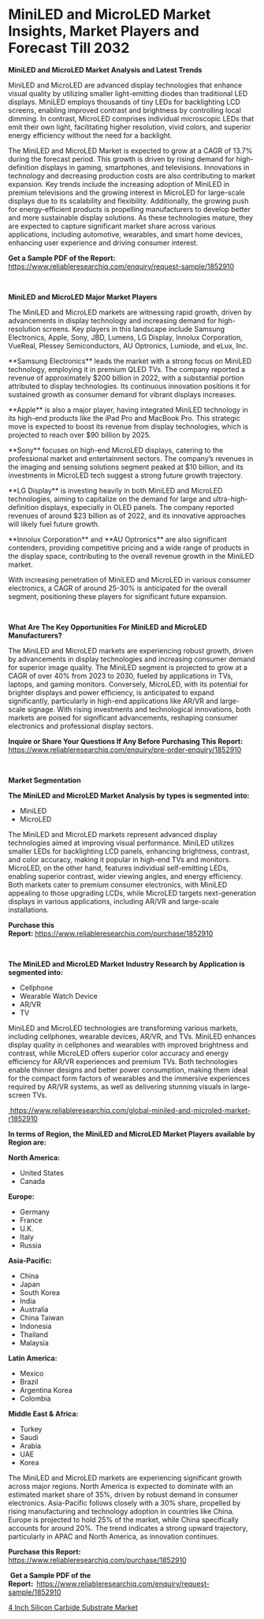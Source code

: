 <p><h1>MiniLED and MicroLED Market Insights, Market Players and Forecast Till 2032</h1></p><p><strong>MiniLED and MicroLED Market Analysis and Latest Trends</strong></p>
<p><p>MiniLED and MicroLED are advanced display technologies that enhance visual quality by utilizing smaller light-emitting diodes than traditional LED displays. MiniLED employs thousands of tiny LEDs for backlighting LCD screens, enabling improved contrast and brightness by controlling local dimming. In contrast, MicroLED comprises individual microscopic LEDs that emit their own light, facilitating higher resolution, vivid colors, and superior energy efficiency without the need for a backlight.</p><p>The MiniLED and MicroLED Market is expected to grow at a CAGR of 13.7% during the forecast period. This growth is driven by rising demand for high-definition displays in gaming, smartphones, and televisions. Innovations in technology and decreasing production costs are also contributing to market expansion. Key trends include the increasing adoption of MiniLED in premium televisions and the growing interest in MicroLED for large-scale displays due to its scalability and flexibility. Additionally, the growing push for energy-efficient products is propelling manufacturers to develop better and more sustainable display solutions. As these technologies mature, they are expected to capture significant market share across various applications, including automotive, wearables, and smart home devices, enhancing user experience and driving consumer interest.</p></p>
<p><strong>Get a Sample PDF of the Report:&nbsp;</strong> <a href="https://www.reliableresearchiq.com/enquiry/request-sample/1852910?utm_campaign=2761&utm_medium=2&utm_source=Github&utm_content=ia&utm_term=07042025&utm_id=miniled-and-microled">https://www.reliableresearchiq.com/enquiry/request-sample/1852910</a></p>
<p>&nbsp;</p>
<p><strong>MiniLED and MicroLED Major Market Players</strong></p>
<p><p>The MiniLED and MicroLED markets are witnessing rapid growth, driven by advancements in display technology and increasing demand for high-resolution screens. Key players in this landscape include Samsung Electronics, Apple, Sony, JBD, Lumens, LG Display, Innolux Corporation, VueReal, Plessey Semiconductors, AU Optronics, Lumiode, and eLux, Inc.</p><p>**Samsung Electronics** leads the market with a strong focus on MiniLED technology, employing it in premium QLED TVs. The company reported a revenue of approximately $200 billion in 2022, with a substantial portion attributed to display technologies. Its continuous innovation positions it for sustained growth as consumer demand for vibrant displays increases.</p><p>**Apple** is also a major player, having integrated MiniLED technology in its high-end products like the iPad Pro and MacBook Pro. This strategic move is expected to boost its revenue from display technologies, which is projected to reach over $90 billion by 2025.</p><p>**Sony** focuses on high-end MicroLED displays, catering to the professional market and entertainment sectors. The company’s revenues in the imaging and sensing solutions segment peaked at $10 billion, and its investments in MicroLED tech suggest a strong future growth trajectory.</p><p>**LG Display** is investing heavily in both MiniLED and MicroLED technologies, aiming to capitalize on the demand for large and ultra-high-definition displays, especially in OLED panels. The company reported revenues of around $23 billion as of 2022, and its innovative approaches will likely fuel future growth.</p><p>**Innolux Corporation** and **AU Optronics** are also significant contenders, providing competitive pricing and a wide range of products in the display space, contributing to the overall revenue growth in the MiniLED market.</p><p>With increasing penetration of MiniLED and MicroLED in various consumer electronics, a CAGR of around 25-30% is anticipated for the overall segment, positioning these players for significant future expansion.</p></p>
<p>&nbsp;</p>
<p><strong>What Are The Key Opportunities For MiniLED and MicroLED Manufacturers?</strong></p>
<p><p>The MiniLED and MicroLED markets are experiencing robust growth, driven by advancements in display technologies and increasing consumer demand for superior image quality. The MiniLED segment is projected to grow at a CAGR of over 40% from 2023 to 2030, fueled by applications in TVs, laptops, and gaming monitors. Conversely, MicroLED, with its potential for brighter displays and power efficiency, is anticipated to expand significantly, particularly in high-end applications like AR/VR and large-scale signage. With rising investments and technological innovations, both markets are poised for significant advancements, reshaping consumer electronics and professional display sectors.</p></p>
<p><strong>Inquire or Share Your Questions If Any Before Purchasing This Report:</strong> <a href="https://www.reliableresearchiq.com/enquiry/pre-order-enquiry/1852910?utm_campaign=2761&utm_medium=2&utm_source=Github&utm_content=ia&utm_term=07042025&utm_id=miniled-and-microled">https://www.reliableresearchiq.com/enquiry/pre-order-enquiry/1852910</a></p>
<p>&nbsp;</p>
<p><strong>Market Segmentation</strong></p>
<p><strong>The MiniLED and MicroLED Market Analysis by types is segmented into:</strong></p>
<p><ul><li>MiniLED</li><li>MicroLED</li></ul></p>
<p><p>The MiniLED and MicroLED markets represent advanced display technologies aimed at improving visual performance. MiniLED utilizes smaller LEDs for backlighting LCD panels, enhancing brightness, contrast, and color accuracy, making it popular in high-end TVs and monitors. MicroLED, on the other hand, features individual self-emitting LEDs, enabling superior contrast, wider viewing angles, and energy efficiency. Both markets cater to premium consumer electronics, with MiniLED appealing to those upgrading LCDs, while MicroLED targets next-generation displays in various applications, including AR/VR and large-scale installations.</p></p>
<p><strong>Purchase this Report:&nbsp;</strong><a href="https://www.reliableresearchiq.com/purchase/1852910?utm_campaign=2761&utm_medium=2&utm_source=Github&utm_content=ia&utm_term=07042025&utm_id=miniled-and-microled">https://www.reliableresearchiq.com/purchase/1852910</a></p>
<p>&nbsp;</p>
<p><strong>The MiniLED and MicroLED Market Industry Research by Application is segmented into:</strong></p>
<p><ul><li>Cellphone</li><li>Wearable Watch Device</li><li>AR/VR</li><li>TV</li></ul></p>
<p><p>MiniLED and MicroLED technologies are transforming various markets, including cellphones, wearable devices, AR/VR, and TVs. MiniLED enhances display quality in cellphones and wearables with improved brightness and contrast, while MicroLED offers superior color accuracy and energy efficiency for AR/VR experiences and premium TVs. Both technologies enable thinner designs and better power consumption, making them ideal for the compact form factors of wearables and the immersive experiences required by AR/VR systems, as well as delivering stunning visuals in large-screen TVs.</p></p>
<p><a href="https://www.reliableresearchiq.com/global-miniled-and-microled-market-r1852910?utm_campaign=2761&utm_medium=2&utm_source=Github&utm_content=ia&utm_term=07042025&utm_id=miniled-and-microled">&nbsp;https://www.reliableresearchiq.com/global-miniled-and-microled-market-r1852910</a></p>
<p><strong>In terms of Region, the MiniLED and MicroLED Market Players available by Region are:</strong></p>
<p>
    <p> <strong> North America: </strong>
        <ul>
            <li>United States</li>
            <li>Canada</li>
        </ul>
        </p> 
    <p> <strong> Europe: </strong>
        <ul>
            <li>Germany</li>
            <li>France</li>
            <li>U.K.</li>
            <li>Italy</li>
            <li>Russia</li>
        </ul>
        </p> 
    <p> <strong> Asia-Pacific: </strong>
        <ul>
            <li>China</li>
            <li>Japan</li>
            <li>South Korea</li>
            <li>India</li>
            <li>Australia</li>
            <li>China Taiwan</li>
            <li>Indonesia</li>
            <li>Thailand</li>
            <li>Malaysia</li>
        </ul>
        </p> 
    <p> <strong> Latin America: </strong>
        <ul>
            <li>Mexico</li>
            <li>Brazil</li>
            <li>Argentina Korea</li>
            <li>Colombia</li>
        </ul>
        </p> 
    <p> <strong> Middle East & Africa: </strong>
        <ul>
            <li>Turkey</li>
            <li>Saudi</li>
            <li>Arabia</li>
            <li>UAE</li>
            <li>Korea</li>
        </ul>
    </p>
    </p>
<p><p>The MiniLED and MicroLED markets are experiencing significant growth across major regions. North America is expected to dominate with an estimated market share of 35%, driven by robust demand in consumer electronics. Asia-Pacific follows closely with a 30% share, propelled by rising manufacturing and technology adoption in countries like China. Europe is projected to hold 25% of the market, while China specifically accounts for around 20%. The trend indicates a strong upward trajectory, particularly in APAC and North America, as innovation continues.</p></p>
<p><strong>Purchase this Report: </strong><a href="https://www.reliableresearchiq.com/purchase/1852910?utm_campaign=2761&utm_medium=2&utm_source=Github&utm_content=ia&utm_term=07042025&utm_id=miniled-and-microled">https://www.reliableresearchiq.com/purchase/1852910</a></p>
<p>&nbsp;<strong>Get a Sample PDF of the Report:&nbsp;&nbsp;</strong><a href="https://www.reliableresearchiq.com/enquiry/request-sample/1852910?utm_campaign=2761&utm_medium=2&utm_source=Github&utm_content=ia&utm_term=07042025&utm_id=miniled-and-microled">https://www.reliableresearchiq.com/enquiry/request-sample/1852910</a></p>
<p><strong></strong></p>
<p><p><a href="https://github.com/penglatilles/Market-Research-Report-List-1/blob/main/4-inch-silicon-carbide-substrate-market.md?utm_campaign=2761&utm_medium=2&utm_source=Github&utm_content=ia&utm_term=07042025&utm_id=miniled-and-microled">4 Inch Silicon Carbide Substrate Market</a></p></p>